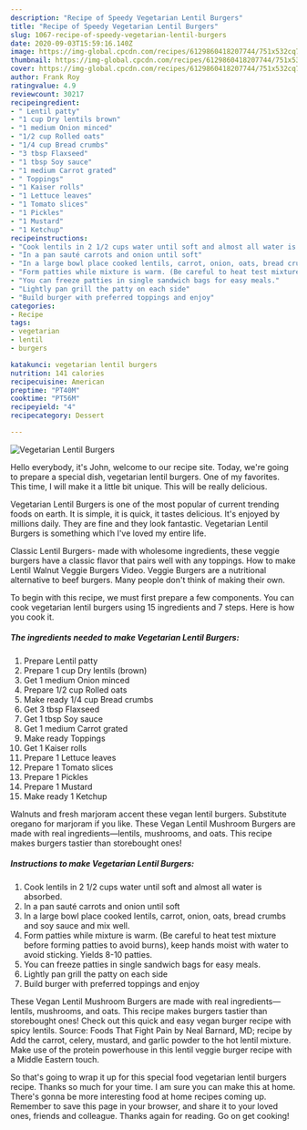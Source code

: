 ```yaml
---
description: "Recipe of Speedy Vegetarian Lentil Burgers"
title: "Recipe of Speedy Vegetarian Lentil Burgers"
slug: 1067-recipe-of-speedy-vegetarian-lentil-burgers
date: 2020-09-03T15:59:16.140Z
image: https://img-global.cpcdn.com/recipes/6129860418207744/751x532cq70/vegetarian-lentil-burgers-recipe-main-photo.jpg
thumbnail: https://img-global.cpcdn.com/recipes/6129860418207744/751x532cq70/vegetarian-lentil-burgers-recipe-main-photo.jpg
cover: https://img-global.cpcdn.com/recipes/6129860418207744/751x532cq70/vegetarian-lentil-burgers-recipe-main-photo.jpg
author: Frank Roy
ratingvalue: 4.9
reviewcount: 30217
recipeingredient:
- " Lentil patty"
- "1 cup Dry lentils brown"
- "1 medium Onion minced"
- "1/2 cup Rolled oats"
- "1/4 cup Bread crumbs"
- "3 tbsp Flaxseed"
- "1 tbsp Soy sauce"
- "1 medium Carrot grated"
- " Toppings"
- "1 Kaiser rolls"
- "1 Lettuce leaves"
- "1 Tomato slices"
- "1 Pickles"
- "1 Mustard"
- "1 Ketchup"
recipeinstructions:
- "Cook lentils in 2 1/2 cups water until soft and almost all water is absorbed."
- "In a pan sauté carrots and onion until soft"
- "In a large bowl place cooked lentils, carrot, onion, oats, bread crumbs and soy sauce and mix well."
- "Form patties while mixture is warm. (Be careful to heat test mixture before forming patties to avoid burns), keep hands moist with water to avoid sticking. Yields 8-10 patties."
- "You can freeze patties in single sandwich bags for easy meals."
- "Lightly pan grill the patty on each side"
- "Build burger with preferred toppings and enjoy"
categories:
- Recipe
tags:
- vegetarian
- lentil
- burgers

katakunci: vegetarian lentil burgers 
nutrition: 141 calories
recipecuisine: American
preptime: "PT40M"
cooktime: "PT56M"
recipeyield: "4"
recipecategory: Dessert

---
```



![Vegetarian Lentil Burgers](https://img-global.cpcdn.com/recipes/6129860418207744/751x532cq70/vegetarian-lentil-burgers-recipe-main-photo.jpg)

Hello everybody, it's John, welcome to our recipe site. Today, we're going to prepare a special dish, vegetarian lentil burgers. One of my favorites. This time, I will make it a little bit unique. This will be really delicious.

Vegetarian Lentil Burgers is one of the most popular of current trending foods on earth. It is simple, it is quick, it tastes delicious. It's enjoyed by millions daily. They are fine and they look fantastic. Vegetarian Lentil Burgers is something which I've loved my entire life.

Classic Lentil Burgers- made with wholesome ingredients, these veggie burgers have a classic flavor that pairs well with any toppings. How to make Lentil Walnut Veggie Burgers Video. Veggie Burgers are a nutritional alternative to beef burgers. Many people don&#39;t think of making their own.


To begin with this recipe, we must first prepare a few components. You can cook vegetarian lentil burgers using 15 ingredients and 7 steps. Here is how you cook it.

<!--inarticleads1-->

##### The ingredients needed to make Vegetarian Lentil Burgers:

1. Prepare  Lentil patty
1. Prepare 1 cup Dry lentils (brown)
1. Get 1 medium Onion minced
1. Prepare 1/2 cup Rolled oats
1. Make ready 1/4 cup Bread crumbs
1. Get 3 tbsp Flaxseed
1. Get 1 tbsp Soy sauce
1. Get 1 medium Carrot grated
1. Make ready  Toppings
1. Get 1 Kaiser rolls
1. Prepare 1 Lettuce leaves
1. Prepare 1 Tomato slices
1. Prepare 1 Pickles
1. Prepare 1 Mustard
1. Make ready 1 Ketchup


Walnuts and fresh marjoram accent these vegan lentil burgers. Substitute oregano for marjoram if you like. These Vegan Lentil Mushroom Burgers are made with real ingredients—lentils, mushrooms, and oats. This recipe makes burgers tastier than storebought ones! 

<!--inarticleads2-->

##### Instructions to make Vegetarian Lentil Burgers:

1. Cook lentils in 2 1/2 cups water until soft and almost all water is absorbed.
1. In a pan sauté carrots and onion until soft
1. In a large bowl place cooked lentils, carrot, onion, oats, bread crumbs and soy sauce and mix well.
1. Form patties while mixture is warm. (Be careful to heat test mixture before forming patties to avoid burns), keep hands moist with water to avoid sticking. Yields 8-10 patties.
1. You can freeze patties in single sandwich bags for easy meals.
1. Lightly pan grill the patty on each side
1. Build burger with preferred toppings and enjoy


These Vegan Lentil Mushroom Burgers are made with real ingredients—lentils, mushrooms, and oats. This recipe makes burgers tastier than storebought ones! Check out this quick and easy vegan burger recipe with spicy lentils. Source: Foods That Fight Pain by Neal Barnard, MD; recipe by Add the carrot, celery, mustard, and garlic powder to the hot lentil mixture. Make use of the protein powerhouse in this lentil veggie burger recipe with a Middle Eastern touch. 

So that's going to wrap it up for this special food vegetarian lentil burgers recipe. Thanks so much for your time. I am sure you can make this at home. There's gonna be more interesting food at home recipes coming up. Remember to save this page in your browser, and share it to your loved ones, friends and colleague. Thanks again for reading. Go on get cooking!
